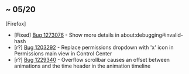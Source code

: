 ##  ~ 05/20
[Firefox]
* [Fixed] [Bug 1273076](http://bugzil.la/1273076) - Show more details in about:debugging#invalid-hash
* [r?] [Bug 1203292](http://bugzil.la/1203292) - Replace permissions dropdown with 'x' icon in Permissions main view in Control Center
* [r?] [Bug 1229340](http://bugzil.la/1229340) - Overflow scrollbar causes an offset between animations and the time header in the animation timeline
